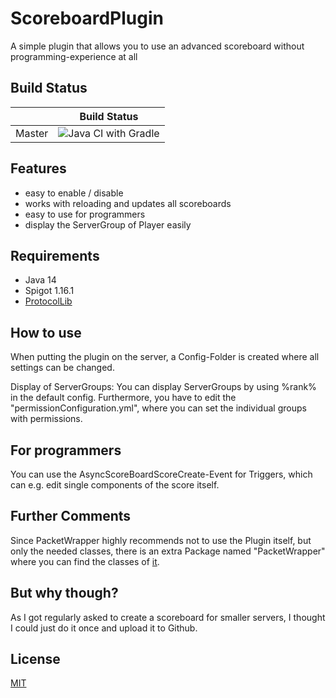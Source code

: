 # ScoreboardPlugin
 A simple plugin that allows you to use an advanced scoreboard without programming-experience at all

## Build Status
|             | Build Status                                                                                                            |
|-------------|-------------------------------------------------------------------------------------------------------------------------|
| Master      | ![Java CI with Gradle](https://github.com/Shepiii/ScoreboardPlugin/workflows/Java%20CI%20with%20Gradle/badge.svg) |

## Features
- easy to enable / disable
- works with reloading and updates all scoreboards
- easy to use for programmers
- display the ServerGroup of Player easily

## Requirements
- Java 14
- Spigot 1.16.1
- [ProtocolLib](https://github.com/dmulloy2/ProtocolLib/)

## How to use
When putting the plugin on the server, a Config-Folder is created where all settings can be changed.

Display of ServerGroups:
You can display ServerGroups by using %rank% in the default config.
Furthermore, you have to edit the "permissionConfiguration.yml", where you can set the individual groups with permissions.

## For programmers
You can use the AsyncScoreBoardScoreCreate-Event for Triggers, which can e.g. edit single components of the score itself.

## Further Comments
Since PacketWrapper highly recommends not to use the Plugin itself, but only the needed classes, there is an extra Package named "PacketWrapper" where you can find the classes of [it](https://github.com/dmulloy2/PacketWrapper).

## But why though?
As I got regularly asked to create a scoreboard for smaller servers, I thought I could just do it once and upload it to Github.

## License
[MIT](https://choosealicense.com/licenses/mit/)

